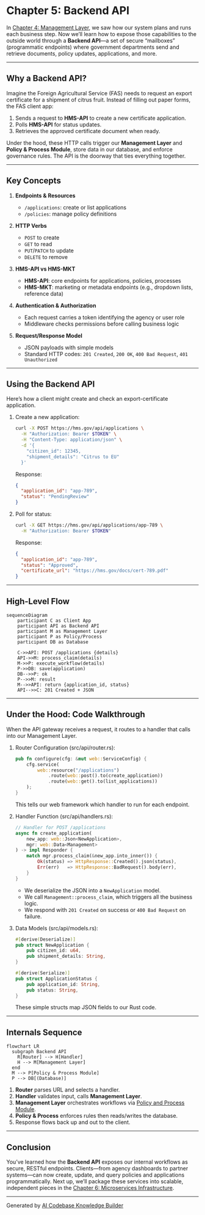 # Chapter 5: Backend API

In [Chapter 4: Management Layer](04_management_layer_.md), we saw how our system plans and runs each business step. Now we’ll learn how to expose those capabilities to the outside world through a **Backend API**—a set of secure “mailboxes” (programmatic endpoints) where government departments send and retrieve documents, policy updates, applications, and more.

---

## Why a Backend API?

Imagine the Foreign Agricultural Service (FAS) needs to request an export certificate for a shipment of citrus fruit. Instead of filling out paper forms, the FAS client app:

1. Sends a request to **HMS-API** to create a new certificate application.  
2. Polls **HMS-API** for status updates.  
3. Retrieves the approved certificate document when ready.

Under the hood, these HTTP calls trigger our **Management Layer** and **Policy & Process Module**, store data in our database, and enforce governance rules. The API is the doorway that ties everything together.

---

## Key Concepts

1. **Endpoints & Resources**  
   - `/applications`: create or list applications  
   - `/policies`: manage policy definitions  

2. **HTTP Verbs**  
   - `POST` to create  
   - `GET` to read  
   - `PUT`/`PATCH` to update  
   - `DELETE` to remove  

3. **HMS-API vs HMS-MKT**  
   - **HMS-API**: core endpoints for applications, policies, processes  
   - **HMS-MKT**: marketing or metadata endpoints (e.g., dropdown lists, reference data)  

4. **Authentication & Authorization**  
   - Each request carries a token identifying the agency or user role  
   - Middleware checks permissions before calling business logic  

5. **Request/Response Model**  
   - JSON payloads with simple models  
   - Standard HTTP codes: `201 Created`, `200 OK`, `400 Bad Request`, `401 Unauthorized`

---

## Using the Backend API

Here’s how a client might create and check an export-certificate application.

1. Create a new application:

   ```bash
   curl -X POST https://hms.gov/api/applications \
     -H "Authorization: Bearer $TOKEN" \
     -H "Content-Type: application/json" \
     -d '{
       "citizen_id": 12345,
       "shipment_details": "Citrus to EU"
     }'
   ```

   Response:
   ```json
   {
     "application_id": "app-789",
     "status": "PendingReview"
   }
   ```

2. Poll for status:

   ```bash
   curl -X GET https://hms.gov/api/applications/app-789 \
     -H "Authorization: Bearer $TOKEN"
   ```

   Response:
   ```json
   {
     "application_id": "app-789",
     "status": "Approved",
     "certificate_url": "https://hms.gov/docs/cert-789.pdf"
   }
   ```

---

## High-Level Flow

```mermaid
sequenceDiagram
    participant C as Client App
    participant API as Backend API
    participant M as Management Layer
    participant P as Policy/Process
    participant DB as Database

    C->>API: POST /applications {details}
    API->>M: process_claim(details)
    M->>P: execute_workflow(details)
    P->>DB: save(application)
    DB-->>P: ok
    P-->>M: result
    M-->>API: return {application_id, status}
    API-->>C: 201 Created + JSON
```

---

## Under the Hood: Code Walkthrough

When the API gateway receives a request, it routes to a handler that calls into our Management Layer.

1. Router Configuration (src/api/router.rs):

   ```rust
   pub fn configure(cfg: &mut web::ServiceConfig) {
       cfg.service(
           web::resource("/applications")
               .route(web::post().to(create_application))
               .route(web::get().to(list_applications))
       );
   }
   ```

   This tells our web framework which handler to run for each endpoint.

2. Handler Function (src/api/handlers.rs):

   ```rust
   // Handler for POST /applications
   async fn create_application(
       new_app: web::Json<NewApplication>,
       mgr: web::Data<Management>
   ) -> impl Responder {
       match mgr.process_claim(&new_app.into_inner()) {
           Ok(status) => HttpResponse::Created().json(status),
           Err(err)   => HttpResponse::BadRequest().body(err),
       }
   }
   ```

   - We deserialize the JSON into a `NewApplication` model.  
   - We call `Management::process_claim`, which triggers all the business logic.  
   - We respond with `201 Created` on success or `400 Bad Request` on failure.

3. Data Models (src/api/models.rs):

   ```rust
   #[derive(Deserialize)]
   pub struct NewApplication {
       pub citizen_id: u64,
       pub shipment_details: String,
   }

   #[derive(Serialize)]
   pub struct ApplicationStatus {
       pub application_id: String,
       pub status: String,
   }
   ```

   These simple structs map JSON fields to our Rust code.

---

## Internals Sequence

```mermaid
flowchart LR
  subgraph Backend API
    R[Router] --> H[Handler]
    H --> M[Management Layer]
  end
  M --> P[Policy & Process Module]
  P --> DB[(Database)]
```

1. **Router** parses URL and selects a handler.  
2. **Handler** validates input, calls **Management Layer**.  
3. **Management Layer** orchestrates workflows via [Policy and Process Module](03_policy_and_process_module_.md).  
4. **Policy & Process** enforces rules then reads/writes the database.  
5. Response flows back up and out to the client.

---

## Conclusion

You’ve learned how the **Backend API** exposes our internal workflows as secure, RESTful endpoints. Clients—from agency dashboards to partner systems—can now create, update, and query policies and applications programmatically. Next up, we’ll package these services into scalable, independent pieces in the [Chapter 6: Microservices Infrastructure](06_microservices_infrastructure_.md).

---

Generated by [AI Codebase Knowledge Builder](https://github.com/The-Pocket/Tutorial-Codebase-Knowledge)